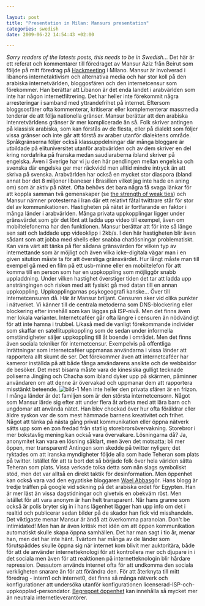 ```yaml
--- 

layout: post
title: "Presentation in Milan: Mansurs presentation" 
categories: swedish 
date: 2009-06-22 14:54:43 +02:00 

---
```


*Sorry readers of the latests posts, this needs to be in Swedish...* Det här är ett referat och kommentarer till föredraget av Mansur Aziz från Beirut som följde på mitt föredrag på [Hackmeeting](http://www.hackmeeting.org/) i Milano. Mansur är involverad i libanons internetaktivism och alternativa media och har stor koll på den arabiska internetvärlden, bloggosfären och den internetcensur som förekommer. Han berättar att Libanon är det enda landet i arabvärlden som inte har någon internetfiltrering. Det har heller inte förekommit några arresteringar i samband med yttrandefrihet på internet. Eftersom bloggsosfärer ofta kommenterar, kritiserar eller komplementerar massmedia tenderar de att följa nationella gränser. Mansur berättar att den arabiska intenretvärldens gränser är mer komplicerade än så. Folk skriver antingen på klassisk arabiska, som kan förstås av de flesta, eller på dialekt som följer vissa gränser och inte går att förstå av araber utanför dialektens område. Språkgränserna följer också klassuppdelningar där många bloggare är utbildade på elituniversitet utanför arabvärlden och av dem skriver en del kring nordafrika på franska medan saudiaraberna ibland skriver på engelska. Även i Sverige har vi ju den här pendlingen mellan engelska och svenska där engelska ger mer räckvidd men alltid mindre intryck än att skriva på svenska. Arabvärlden har också en mycket stor diaspora (bland annat bor det 8 miljoner libaneser i Brasilien vilket jag inte hade en aning om) som är aktiv på nätet. Ofta behövs det bara några få svaga länkar för att koppla samman två gemenskaper (se [the strength of weak ties](http://en.wikipedia.org/wiki/Mark_Granovetter#The_strength_of_weak_ties)) och Mansur nämner protesterna i Iran där ett relativt fåtal twittrare står för stor del av kommunikationen. Hastigheten på nätet är fortfarande en faktor i många länder i arabvärlden. Många privata uppkopplingar ligger under gränsvärdet som gör det lönt att ladda upp video till exempel, även om mobiltelefonerna har den funktionen. Mansur berättar att för inte så länge sen satt och laddade upp videoklipp i 2kb/s. I den här hastigheten blir även sådant som att jobba med shells eller snabba chatlösningar problematiskt. Kan vara värt att tänka på fler sådana gränsvärden för vilken typ av internettande som är möjligt och även vilka icke-digitala vägar man i en given sitution måste ta för att överstiga gränsvärdet. Hur långt måste man till exempel gå med en film på ett usb-minne eller en mobiltelefon för att komma till en person som har en uppkoppling som möjliggör snabb uppladdning. Under vilken hastighet överstiger tiden det tar att ladda upp ansträngingen och risken med att fysiskt gå med datan till en annan uppkoppling. Uppkopplingarnas psykogeografi kanske... Över till internetcensuren då. Här är Mansur briljant. Censuren sker vid olika punkter i nätverket. Vi känner till de centrala metoderna som DNS-blockering eller blockering efter innehåll som kan läggas på ISP-nivå. Men det finns även mer lokala varianter. Internetcaféer går ofta längre i censuren än nödvändigt för att inte hamna i trubbel. Likaså med de vanligt förekommande individer som skaffar en satellituppkoppling som de sedan under informella omständigheter säljer uppkoppling till åt boende i området. Men det finns även sociala tekniker för internetcensur. Exempelvis på offentliga inrättningar som internetcaféer uppmanas användarna i vissa länder att rapportera allt skumt de ser. Det förekommer även att internetcaféer har kameror inställda på att både fånga användarens ansikte och de webbsidor de besöker. Det mest bisarra måste vara de kinesiska gulligt tecknade poliserna Jingjing och Chacha som ibland dyker upp på skärmen, påminner användaren om att denne är övervakad och uppmanar dem att rapportera misstänkt beteende. ![bild-1](images/bild-1.png "bild-1") Men inte heller den privata sfären är en frizon. I många länder är det familjen som är den största internetcensorn. Något som Mansur lärde sig efter att under flera åt arbeta med att lära barn och ungdomar att använda nätet. Han blev chockad över hur ofta föräldrar eller äldre syskon var de som mest hämmade barnens kreativitet och frihet. Något att tänka på nästa gång privat kommunikation eller öppna nätverk sätts upp som en zon fredad från statlig storebrorsövervakning. Storebror i mer bokstavlig mening kan också vara övervakare. Lösningarna då? Ja, anonymitet kan vara en lösning såklart, men även det motsatta; bli mer öppen, mer transparent! Antingen som skedde på twitter nyligen; det ryktades om att iranska myndigheter följde alla som hade Teheran som plats på twitter. Istället för att ta bort det så började folk över hela världen sätta Teheran som plats. Vissa verkade tolka detta som nån slags symboliskt stöd, men det var alltså en direkt taktik för desinformation. Men öppenhet kan också vara vad den egyptiske bloggaren [Wael Abbas](http://sv.wikipedia.org/wiki/Wael_Abbas)gör. Hans blogg är tredje träffen på google vid sökning på det arabiska ordet för Egypten. Han är mer läst än vissa dagstidningar och givetvis en obekväm röst. Men istället för att vara anonym är han helt transparent. När hans granne som också är polis bryter sig in i hans lägenhet lägger han upp info om det i realtid och publicerar sedan bilder på de skador han fick vid misshandeln. Det viktigaste menar Mansur är ändå att överkomma paranoian. Don't be intimidated! Men han är även kritisk mot idén om att öppen kommunikation automatiskt skulle skapa öppna samhällen. Det har man sagt i tio år, menar han, men det har inte hänt. Tvärtom har många av de länder som förutspåddes skulle öppna sig när internet kom blivit mer auktoritära, både för att de använder internetteknologi för att kontrollera mer och djupare in i det sociala men även för att reaktionen på internetteknologin blir hårdare repression. Dessutom används internet ofta för att undkomma den sociala verkligheten snarare än för att förändra den. För att återknyta till mitt föredrag - intern1 och internet0, det finns så många nätverk och konfigurationer att undersöka utanför konfigurationen licenserad-ISP-och-uppkopplad-persondator. [Begreppet öppenhet](http://werebuild.eu/wiki/index.php/Öppenhetsbegreppet) kan innehålla så mycket mer än neutrala internetleverantörer. 